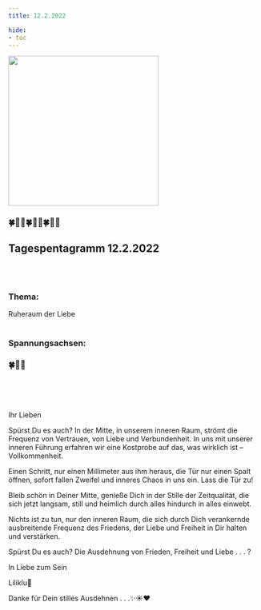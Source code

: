 ```yaml
---
title: 12.2.2022

hide:
- toc
---
```



<style>
img {
  width: 300px;
  max-width: 99%
}
</style>

![](/img/2022-02-12.png)


### 🍀🦋💚🍀🦋💚🍀🦋💚

## Tagespentagramm 12.2.2022
<br><br>
### Thema:
Ruheraum der Liebe
<br><br>

### Spannungsachsen:

### 🍀🦋💚

<br><br><br>

Ihr Lieben

Spürst Du es auch? In der Mitte, in unserem inneren Raum, strömt die Frequenz von Vertrauen, von Liebe und Verbundenheit. In uns mit unserer inneren Führung erfahren wir eine Kostprobe auf das, was wirklich ist – Vollkommenheit.

Einen Schritt, nur einen Millimeter aus ihm heraus, die Tür nur einen Spalt öffnen, sofort fallen Zweifel und inneres Chaos in uns ein. Lass die Tür zu!

Bleib schön in Deiner Mitte, genieße Dich in der Stille der Zeitqualität, die sich jetzt langsam, still und heimlich durch alles hindurch in alles einwebt.

Nichts ist zu tun, nur den inneren Raum, die sich durch Dich verankernde ausbreitende Frequenz des Friedens, der Liebe und Freiheit in Dir halten und verstärken.

Spürst Du es auch? Die Ausdehnung von Frieden, Freiheit und Liebe . . . ?

In Liebe zum Sein

Liliklu🦋

Danke für Dein stilles Ausdehnen . . .✨☀️♥️
